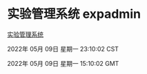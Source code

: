 # 实验管理系统 expadmin
[实验管理系统](http://59.174.24.229:56808/expadmin-782313d2-e1b1-4ea7-932e-3a55e6a1a4d0/)

2022年 05月 09日 星期一 23:10:02 CST

2022年 05月 09日 星期一 15:10:02 GMT
